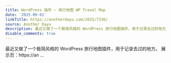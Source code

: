```yaml
---
title: WordPress 插件 – 旅行地图 WP Travel Map
date: '2025-09-01'
linkTitle: https://anotherdayu.com/2025/7336/
source: Another Dayu
description: 最近又做了一个极简风格的 WordPress 旅行地图插件，用于记录去过的地方。 展示页：https://an ...
disable_comments: true
---
```

最近又做了一个极简风格的 WordPress 旅行地图插件，用于记录去过的地方。 展示页：https://an ...